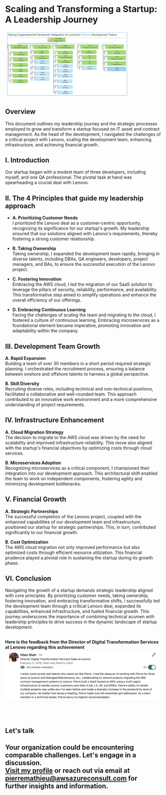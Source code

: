 # Scaling and Transforming a Startup: A Leadership Journey

<img src="dev-org-chart.jpeg" alt="alt text" width="400"/>

## Overview
This document outlines my leadership journey and the strategic processes employed to grow and transform a startup focused on IT asset and contract management. As the head of the development, I navigated the challenges of a critical project with Lenovo, scaling the development team, enhancing infrastructure, and achieving financial growth.

## I. Introduction
Our startup began with a modest team of three developers, including myself, and one QA professional. The pivotal task at hand was spearheading a crucial deal with Lenovo.


## II. The 4 Principles that guide my leadership approach
- **A. Prioritizing Customer Needs** <br>
I prioritized the Lenovo deal as a customer-centric opportunity, recognizing its significance for our startup's growth. My leadership ensured that our solutions aligned with Lenovo's requirements, thereby fostering a strong customer relationship.

- **B. Taking Ownership** <br>
Taking ownership, I expanded the development team rapidly, bringing in diverse talents, including DBAs, QA engineers, developers, project managers, and BAs, to ensure the successful execution of the Lenovo project.

- **C. Fostering Innovation** <br>
Embracing the AWS cloud, I led the migration of our SaaS solution to leverage the pillars of security, reliability, performance, and availability. This transformative step aimed to simplify operations and enhance the overall efficiency of our offerings.

- **D. Embracing Continuous Learning** <br>
Facing the challenges of scaling the team and migrating to the cloud, I fostered a culture of continuous learning. Embracing microservices as a foundational element became imperative, promoting innovation and adaptability within the company.

## III. Development Team Growth
**A. Rapid Expansion** <br>
Building a team of over 30 members in a short period required strategic planning. I orchestrated the recruitment process, ensuring a balance between onshore and offshore talents to harness a global perspective.

**B. Skill Diversity** <br>
Recruiting diverse roles, including technical and non-technical positions, facilitated a collaborative and well-rounded team. This approach contributed to an innovative work environment and a more comprehensive understanding of project requirements.

## IV. Infrastructure Enhancement
**A. Cloud Migration Strategy** <br>
The decision to migrate to the AWS cloud was driven by the need for scalability and improved infrastructure reliability. This move also aligned with the startup's financial objectives by optimizing costs through cloud services.

**B. Microservices Adoption** <br>
Recognizing microservices as a critical component, I championed their integration into our development approach. This architectural shift enabled the team to work on independent components, fostering agility and minimizing development bottlenecks.

## V. Financial Growth
**A. Strategic Partnerships** <br>
The successful completion of the Lenovo project, coupled with the enhanced capabilities of our development team and infrastructure, positioned our startup for strategic partnerships. This, in turn, contributed significantly to our financial growth.

**B. Cost Optimization** <br>
The AWS cloud migration not only improved performance but also optimized costs through efficient resource utilization. This financial prudence played a pivotal role in sustaining the startup during its growth phase.

## VI. Conclusion
Navigating the growth of a startup demands strategic leadership aligned with core principles. By prioritizing customer needs, taking ownership, fostering innovation, and embracing transformative shifts, I successfully led the development team through a critical Lenovo deal, expanded its capabilities, enhanced infrastructure, and fueled financial growth. This journey underscores the importance of combining technical acumen with leadership principles to drive success in the dynamic landscape of startup development.
<br><br>

**Here is the feedback from the Director of Digital Transformation Services at Lenovo regarding this achievement**
<br><img src="testimonials1.png" alt="alt text" width="500"/>


<br><br>
## Let's talk
## Your organization could be encountering comparable challenges. Let's engage in a discussion. <br><a href="https://awsazureconsult.com">Visit my profile</a> or reach out via email at pierremathieu@awsazureconsult.com for further insights and information.
